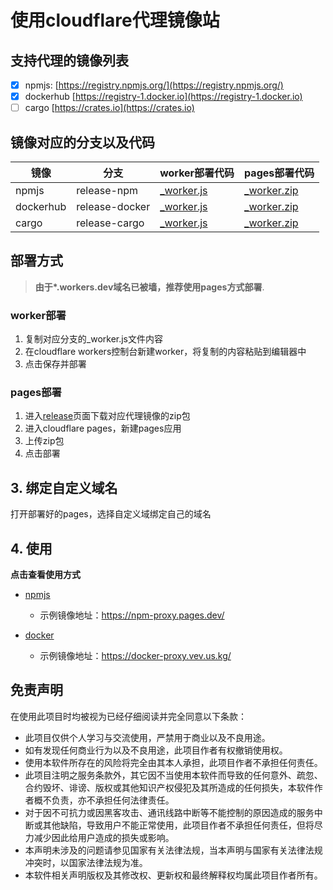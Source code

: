 # 使用cloudflare代理镜像站

## 支持代理的镜像列表

-   [x] npmjs: [https://registry.npmjs.org/](https://registry.npmjs.org/)
-   [x] dockerhub [https://registry-1.docker.io](https://registry-1.docker.io)
-   [ ] cargo [https://crates.io](https://crates.io)

## 镜像对应的分支以及代码

| 镜像 | 分支 | worker部署代码 | pages部署代码 |
| --- | --- | --- | --- |
| npmjs | release-npm | [\_worker.js](https://github.com/jwyGithub/cloudflare-workers/blob/release-npm/_worker.js) | [\_worker.zip](https://github.com/jwyGithub/cloudflare-workers/blob/release-npm/_worker.zip) |
| dockerhub | release-docker | [\_worker.js](https://github.com/jwyGithub/cloudflare-workers/blob/release-docker/_worker.js) | [\_worker.zip](https://github.com/jwyGithub/cloudflare-workers/blob/release-docker/_worker.zip) |
| cargo | release-cargo | [\_worker.js](https://github.com/jwyGithub/cloudflare-workers/blob/release-cargo/_worker.js) | [\_worker.zip](https://github.com/jwyGithub/cloudflare-workers/blob/release-cargo/_worker.zip) |

## 部署方式

> **由于\*.workers.dev域名已被墙，推荐使用pages方式部署**.

### worker部署

1. 复制对应分支的\_worker.js文件内容
2. 在cloudflare workers控制台新建worker，将复制的内容粘贴到编辑器中
3. 点击保存并部署

### pages部署

1. 进入[release](https://github.com/jwyGithub/cloudflare-workers/releases)页面下载对应代理镜像的zip包
2. 进入cloudflare pages，新建pages应用
3. 上传zip包
4. 点击部署

## 3. 绑定自定义域名

打开部署好的pages，选择自定义域绑定自己的域名

## 4. 使用

**点击查看使用方式**

-   [npmjs](https://github.com/jwyGithub/cloudflare-workers/tree/main/packages/npm-proxy)

    -   示例镜像地址：https://npm-proxy.pages.dev/

-   [docker](https://github.com/jwyGithub/cloudflare-workers/tree/main/packages/docker-proxy)

    -   示例镜像地址：https://docker-proxy.vev.us.kg/

## 免责声明

在使用此项目时均被视为已经仔细阅读并完全同意以下条款：

-   此项目仅供个人学习与交流使用，严禁用于商业以及不良用途。
-   如有发现任何商业行为以及不良用途，此项目作者有权撤销使用权。
-   使用本软件所存在的风险将完全由其本人承担，此项目作者不承担任何责任。
-   此项目注明之服务条款外，其它因不当使用本软件而导致的任何意外、疏忽、合约毁坏、诽谤、版权或其他知识产权侵犯及其所造成的任何损失，本软件作者概不负责，亦不承担任何法律责任。
-   对于因不可抗力或因黑客攻击、通讯线路中断等不能控制的原因造成的服务中断或其他缺陷，导致用户不能正常使用，此项目作者不承担任何责任，但将尽力减少因此给用户造成的损失或影响。
-   本声明未涉及的问题请参见国家有关法律法规，当本声明与国家有关法律法规冲突时，以国家法律法规为准。
-   本软件相关声明版权及其修改权、更新权和最终解释权均属此项目作者所有。
